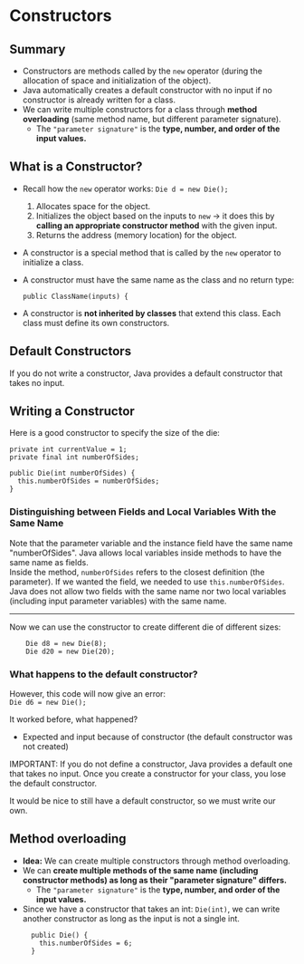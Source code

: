 # Constructors
## Summary
* Constructors are methods called by the `new` operator (during the allocation of space and initialization of the object).
* Java automatically creates a default constructor with no input if no constructor is already written for a class.
* We can write multiple constructors for a class through __method overloading__ (same method name, but different parameter signature).
  * The `"parameter signature"` is the __type, number, and order of the input values.__

## What is a Constructor?
* Recall how the `new` operator works:
`Die d = new Die();`
  1. Allocates space for the object.
  2. Initializes the object based on the inputs to `new` -> it does this by __calling an appropriate constructor method__ with the given input.
  3. Returns the address (memory location) for the object.

* A constructor is a special method that is called by the `new` operator to initialize a class.
* A constructor must have the same name as the class and no return type:

  ```
  public ClassName(inputs) {
  ```

* A constructor is __not inherited by classes__ that extend this class.  Each class must define its own constructors.

## Default Constructors
If you do not write a constructor, Java provides a default constructor that takes no input.

## Writing a Constructor
Here is a good constructor to specify the size of the die:

```
private int currentValue = 1;
private final int numberOfSides;

public Die(int numberOfSides) {
  this.numberOfSides = numberOfSides;
}
```

### Distinguishing between Fields and Local Variables With the Same Name
Note that the parameter variable and the instance field have the same name "numberOfSides". Java allows local variables inside methods to have the same name as fields.  
Inside the method, `numberOfSides` refers to the closest definition (the parameter).  If we wanted the field, we needed to use `this.numberOfSides`. Java does not allow two fields with the same name nor two local variables (including input parameter variables) with the same name.

---

Now we can use the constructor to create different die of different sizes:

```
	Die d8 = new Die(8);
	Die d20 = new Die(20);
```

### What happens to the default constructor?
However, this code will now give an error:  
`Die d6 = new Die();`

It worked before, what happened?
* Expected and input because of constructor (the default constructor was not created)

IMPORTANT: If you do not define a constructor, Java provides a default one that takes no input. Once you create a constructor for your class, you lose the default constructor.

It would be nice to still have a default constructor, so we must write our own.

## Method overloading
* __Idea:__ We can create multiple constructors through method overloading.
* We can __create multiple methods of the same name (including constructor methods) as long as their "parameter signature" differs.__
  * The `"parameter signature"` is the __type, number, and order of the input values.__
* Since we have a constructor that takes an int:  `Die(int)`, we can write another constructor as long as the input is not a single int.
  ```
    public Die() {
      this.numberOfSides = 6;
    }
  ```
